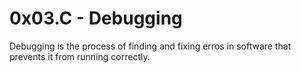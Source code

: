 # 0x03.C - Debugging

Debugging is the process of finding and fixing erros in software that prevents it from running correctly.

